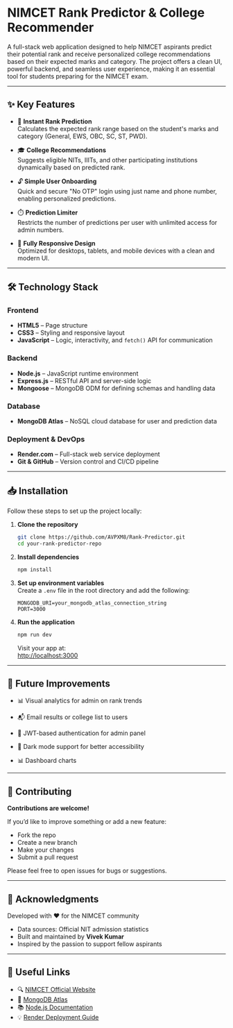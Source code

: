 # NIMCET Rank Predictor & College Recommender

A full-stack web application designed to help NIMCET aspirants predict their potential rank and receive personalized college recommendations based on their expected marks and category. The project offers a clean UI, powerful backend, and seamless user experience, making it an essential tool for students preparing for the NIMCET exam.

---

## ✨ Key Features

- 🚀 **Instant Rank Prediction**  
  Calculates the expected rank range based on the student's marks and category (General, EWS, OBC, SC, ST, PWD).

- 🎓 **College Recommendations**  
  Suggests eligible NITs, IIITs, and other participating institutions dynamically based on predicted rank.

- 🔓 **Simple User Onboarding**  
  Quick and secure "No OTP" login using just name and phone number, enabling personalized predictions.

- ⏱️ **Prediction Limiter**  
  Restricts the number of predictions per user with unlimited access for admin numbers.



- 📱 **Fully Responsive Design**  
  Optimized for desktops, tablets, and mobile devices with a clean and modern UI.

---

## 🛠️ Technology Stack

### Frontend

- **HTML5** – Page structure  
- **CSS3** – Styling and responsive layout  
- **JavaScript** – Logic, interactivity, and `fetch()` API for communication  

### Backend

- **Node.js** – JavaScript runtime environment  
- **Express.js** – RESTful API and server-side logic  
- **Mongoose** – MongoDB ODM for defining schemas and handling data

### Database

- **MongoDB Atlas** – NoSQL cloud database for user and prediction data  

### Deployment & DevOps

- **Render.com** – Full-stack web service deployment  
- **Git & GitHub** – Version control and CI/CD pipeline

---

## 📥 Installation

Follow these steps to set up the project locally:

1. **Clone the repository**

    ```bash
    git clone https://github.com/AVPXM8/Rank-Predictor.git
    cd your-rank-predictor-repo
    ```

2. **Install dependencies**

    ```bash
    npm install
    ```

3. **Set up environment variables**  
   Create a `.env` file in the root directory and add the following:

    ```env
    MONGODB_URI=your_mongodb_atlas_connection_string
    PORT=3000
    ```

4. **Run the application**

    ```bash
    npm run dev
    ```

    Visit your app at:  
    [http://localhost:3000](http://localhost:3000)

---

## 🚧 Future Improvements

- 📊 Visual analytics for admin on rank trends  
- 📬 Email results or college list to users  

- 🔐 JWT-based authentication for admin panel  
- 🌈 Dark mode support for better accessibility  
- 📊 Dashboard charts  

---

## 🤝 Contributing

**Contributions are welcome!**

If you’d like to improve something or add a new feature:

- Fork the repo  
- Create a new branch  
- Make your changes  
- Submit a pull request  

Please feel free to open issues for bugs or suggestions.

---





## 🙌 Acknowledgments

Developed with ❤️ for the NIMCET community  

- Data sources: Official NIT admission statistics  
- Built and maintained by **Vivek Kumar**  
- Inspired by the passion to support fellow aspirants

---

## 🔗 Useful Links

- 🔍 [NIMCET Official Website](https://www.nimcet.in)  
- 📘 [MongoDB Atlas](https://www.mongodb.com/atlas/database)  
- 📚 [Node.js Documentation](https://nodejs.org/en/docs/)  
- 💡 [Render Deployment Guide](https://render.com/docs/deploy-node-express-app)